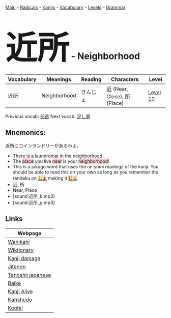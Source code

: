 <style> bigfont {font-size: 100px}</style>
[Main](../README.md) -
[Radicals](../radicals.md) -
[Kanjis](../kanjis.md) -
[Vocabulary](../vocabulary.md) -
[Levels](../levels.md) -
[Grammar](../grammar.md)
# <bigfont> 近所</bigfont> - Neighborhood 

| Vocabulary | Meanings | Reading | Characters | Level |
| --- | --- | --- | --- | --- |
| 近所 | Neighborhood | きんじょ |  [近](../kanjis/近.md) (Near, Close), [所](../kanjis/所.md) (Place) | [Level 10](../levels/wk_level10.md) |

Previous vocab: [部首](部首.md) Next vocab: [足し算](足し算.md) 

## Mnemonics:
近所にコインランドリーがあるわよ。
* There is a laundromat in the neighborhood.
* The <span style="background-color:#ffcccb"> place</span> you live <span style="background-color:#ffcccb"> near</span> is your <span style="background-color:#ffcccb"> neighborhood</span>!
* This is a jukugo word that uses the on'yomi readings of the kanji. You should be able to read this on your own as long as you remember the rendaku on <span style="background-color:#fed8b1"> [しょ](https://jisho.org/search/しょ)</span> making it <span style="background-color:#fed8b1"> [じょ](https://jisho.org/search/じょ)</span>.
* 近, 所
* Near, Place
* [sound:近所_b.mp3]
* [sound:近所_g.mp3]


## Links 

| Webpage |
| --- |
| [Wanikani          ](https://www.wanikani.com/kanji/近所) |
| [Wiktionary        ](https://en.wiktionary.org/wiki/近所) |
| [Kanji damage      ](http://www.kanjidamage.com/kanji/search?utf8=✓&q=近所) |
| [Jitenon           ](https://jitenon.com/kanji/近所) |
| [Tanoshii japanese ](https://www.tanoshiijapanese.com/dictionary/kanji.cfm?k=近所) |
| [Baike             ](https://baike.baidu.com/item/近所) |
| [Kanji Alive       ](https://app.kanjialive.com/近所) |
| [Kanshudo          ](https://www.kanshudo.com/searchmn?q=近所) |
| [Koohii            ](https://kanji.koohii.com/study/kanji/近所) |
